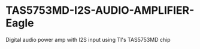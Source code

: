 # TAS5753MD-I2S-AUDIO-AMPLIFIER-Eagle
Digital audio power amp with I2S input using TI's TAS5753MD chip
